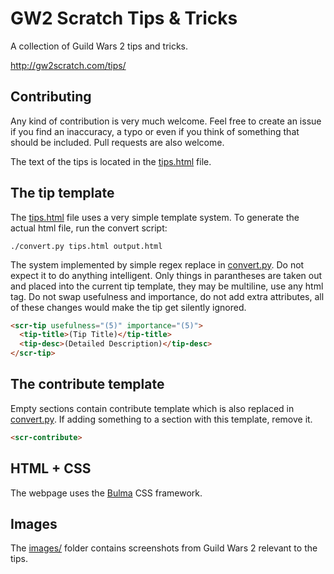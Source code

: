 # GW2 Scratch Tips & Tricks
A collection of Guild Wars 2 tips and tricks.

http://gw2scratch.com/tips/

## Contributing

Any kind of contribution is very much welcome. Feel free to create an issue if you find an inaccuracy, a typo or even if you think of something that should be included. Pull requests are also welcome.

The text of the tips is located in the [tips.html](tips.html) file.

## The tip template

The [tips.html](tips.html) file uses a very simple template system. To generate the actual html file, run the convert script:

```
./convert.py tips.html output.html
```

The system implemented by simple regex replace in [convert.py](convert.py). Do not expect it to do anything intelligent. Only things in parantheses are taken out and placed into the current tip template, they may be multiline, use any html tag. Do not swap usefulness and importance, do not add extra attributes, all of these changes would make the tip get silently ignored.

```html
<scr-tip usefulness="(5)" importance="(5)">
  <tip-title>(Tip Title)</tip-title>
  <tip-desc>(Detailed Description)</tip-desc>
</scr-tip>
```

## The contribute template

Empty sections contain contribute template which is also replaced in
[convert.py](convert.py). If adding something to a section with this template,
remove it.

```html
<scr-contribute>
```

## HTML + CSS

The webpage uses the [Bulma](https://github.com/jgthms/bulma) CSS framework.

## Images

The [images/](images) folder contains screenshots from Guild Wars 2 relevant to the tips.
